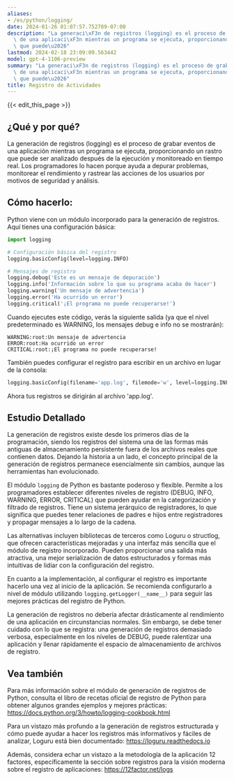 ```yaml
---
aliases:
- /es/python/logging/
date: 2024-01-26 01:07:57.752789-07:00
description: "La generaci\xF3n de registros (logging) es el proceso de grabar eventos\
  \ de una aplicaci\xF3n mientras un programa se ejecuta, proporcionando un rastro\
  \ que puede\u2026"
lastmod: 2024-02-18 23:09:09.563442
model: gpt-4-1106-preview
summary: "La generaci\xF3n de registros (logging) es el proceso de grabar eventos\
  \ de una aplicaci\xF3n mientras un programa se ejecuta, proporcionando un rastro\
  \ que puede\u2026"
title: Registro de Actividades
---
```


{{< edit_this_page >}}

## ¿Qué y por qué?
La generación de registros (logging) es el proceso de grabar eventos de una aplicación mientras un programa se ejecuta, proporcionando un rastro que puede ser analizado después de la ejecución y monitoreado en tiempo real. Los programadores lo hacen porque ayuda a depurar problemas, monitorear el rendimiento y rastrear las acciones de los usuarios por motivos de seguridad y análisis.

## Cómo hacerlo:
Python viene con un módulo incorporado para la generación de registros. Aquí tienes una configuración básica:
```Python
import logging

# Configuración básica del registro
logging.basicConfig(level=logging.INFO)

# Mensajes de registro
logging.debug('Este es un mensaje de depuración')
logging.info('Información sobre lo que su programa acaba de hacer')
logging.warning('Un mensaje de advertencia')
logging.error('Ha ocurrido un error')
logging.critical('¡El programa no puede recuperarse!')
```
Cuando ejecutes este código, verás la siguiente salida (ya que el nivel predeterminado es WARNING, los mensajes debug e info no se mostrarán):
```
WARNING:root:Un mensaje de advertencia
ERROR:root:Ha ocurrido un error
CRITICAL:root:¡El programa no puede recuperarse!
```
También puedes configurar el registro para escribir en un archivo en lugar de la consola:
```Python
logging.basicConfig(filename='app.log', filemode='w', level=logging.INFO)
```
Ahora tus registros se dirigirán al archivo 'app.log'.

## Estudio Detallado
La generación de registros existe desde los primeros días de la programación, siendo los registros del sistema una de las formas más antiguas de almacenamiento persistente fuera de los archivos reales que contienen datos. Dejando la historia a un lado, el concepto principal de la generación de registros permanece esencialmente sin cambios, aunque las herramientas han evolucionado.

El módulo `logging` de Python es bastante poderoso y flexible. Permite a los programadores establecer diferentes niveles de registro (DEBUG, INFO, WARNING, ERROR, CRITICAL) que pueden ayudar en la categorización y filtrado de registros. Tiene un sistema jerárquico de registradores, lo que significa que puedes tener relaciones de padres e hijos entre registradores y propagar mensajes a lo largo de la cadena.

Las alternativas incluyen bibliotecas de terceros como Loguru o structlog, que ofrecen características mejoradas y una interfaz más sencilla que el módulo de registro incorporado. Pueden proporcionar una salida más atractiva, una mejor serialización de datos estructurados y formas más intuitivas de lidiar con la configuración del registro.

En cuanto a la implementación, al configurar el registro es importante hacerlo una vez al inicio de la aplicación. Se recomienda configurarlo a nivel de módulo utilizando `logging.getLogger(__name__)` para seguir las mejores prácticas del registro de Python.

La generación de registros no debería afectar drásticamente al rendimiento de una aplicación en circunstancias normales. Sin embargo, se debe tener cuidado con lo que se registra: una generación de registros demasiado verbosa, especialmente en los niveles de DEBUG, puede ralentizar una aplicación y llenar rápidamente el espacio de almacenamiento de archivos de registro.

## Vea también
Para más información sobre el módulo de generación de registros de Python, consulta el libro de recetas oficial de registro de Python para obtener algunos grandes ejemplos y mejores prácticas: https://docs.python.org/3/howto/logging-cookbook.html

Para un vistazo más profundo a la generación de registros estructurada y cómo puede ayudar a hacer los registros más informativos y fáciles de analizar, Loguru está bien documentado: https://loguru.readthedocs.io

Además, considera echar un vistazo a la metodología de la aplicación 12 factores, específicamente la sección sobre registros para la visión moderna sobre el registro de aplicaciones: https://12factor.net/logs
